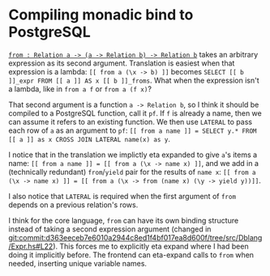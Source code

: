 # Compiling monadic bind to PostgreSQL

[`from : Relation a -> (a -> Relation b) -> Relation b`](git:commit:aa8e68760cb55977ba651b74587950ec91096a1c/tree/src/Dblang/Expr.hs#L21) takes an arbitrary expression as its
second argument. Translation is easiest when that expression is a lambda: `[[ from a (\x -> b) ]]`
becomes `SELECT [[ b ]]_expr FROM [[ a ]] AS x [[ b ]]_froms`. What when the expression isn't a
lambda, like in `from a f` or `from a (f x)`?

That second argument is a function `a -> Relation b`, so I think it should be compiled to a
PostgreSQL function, call it `pf`. If `f` is already a name, then we can assume it refers to an
existing function. We then use `LATERAL` to pass each row of `a` as an argument to
`pf`: `[[ from a name ]] = SELECT y.* FROM [[ a ]] as x CROSS JOIN LATERAL name(x) as y`.

I notice that in the translation we implictly eta expanded to give `a`'s items a name:
`[[ from a name ]] = [[ from a (\x -> name x) ]]`, and we add in a (technically redundant)
`from`/`yield` pair for the results of `name x`:
`[[ from a (\x -> name x) ]] = [[ from a (\x -> from (name x) (\y -> yield y))]]`.

I also notice that `LATERAL` is required when the first argument of `from` depends on a previous
relation's rows.

I think for the core language, `from` can have its own binding structure instead of taking a
second expression argument (changed in <git:commit:d363eeceb7e6010a2944c8ed1f4bf017ea8d600f/tree/src/Dblang/Expr.hs#L22>). This forces me to explicitly eta expand where I had been doing it implicitly
before. The frontend can eta-expand calls to `from` when needed, inserting unique variable names.